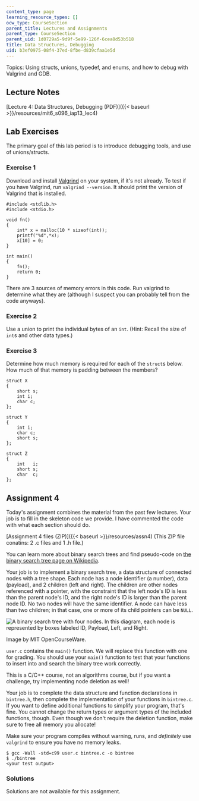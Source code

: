 ```yaml
---
content_type: page
learning_resource_types: []
ocw_type: CourseSection
parent_title: Lectures and Assignments
parent_type: CourseSection
parent_uid: 1d0729a5-9d9f-5e99-126f-6cea8d53b518
title: Data Structures, Debugging
uid: b3ef0975-08f4-37ed-8fbe-d839cfaa1e5d
---
```


Topics: Using structs, unions, typedef, and enums, and how to debug with Valgrind and GDB.

Lecture Notes
-------------

[Lecture 4: Data Structures, Debugging (PDF)]({{< baseurl >}}/resources/mit6_s096_iap13_lec4)

Lab Exercises
-------------

The primary goal of this lab period is to introduce debugging tools, and use of unions/structs.

### Exercise 1

Download and install [Valgrind](http://valgrind.org/) on your system, if it's not already. To test if you have Valgrind, run `valgrind --version`. It should print the version of Valgrind that is installed.

```
#include <stdlib.h>
#include <stdio.h>
 
void fn()
{
	int* x = malloc(10 * sizeof(int));
	printf("%d",*x);
	x[10] = 0;
}
 
int main()
{
	fn();
	return 0;
}
```

There are 3 sources of memory errors in this code. Run valgrind to determine what they are (although I suspect you can probably tell from the code anyways).

### Exercise 2

Use a union to print the individual bytes of an `int`. (Hint: Recall the size of `int`s and other data types.)

### Exercise 3

Determine how much memory is required for each of the `struct`s below. How much of that memory is padding between the members?

```
struct X
{
	short s; 
	int i; 
	char c;
};

struct Y
{
	int i;
	char c;
	short s;
};

struct Z
{
	int   i;
	short s;
	char  c;
};
```

Assignment 4
------------

Today's assignment combines the material from the past few lectures. Your job is to fill in the skeleton code we provide. I have commented the code with what each section should do.

[Assignment 4 files (ZIP)]({{< baseurl >}}/resources/assn4) (This ZIP file conatins: 2 .c files and 1 .h file.)

You can learn more about binary search trees and find pseudo-code on [the binary search tree page on Wikipedia](http://en.wikipedia.org/wiki/Binary_search_tree).

Your job is to implement a binary search tree, a data structure of connected nodes with a tree shape. Each node has a node identifier (a number), data (payload), and 2 children (left and right). The children are other nodes referenced with a pointer, with the constraint that the left node's ID is less than the parent node's ID, and the right node's ID is larger than the parent node ID. No two nodes will have the same identifier. A node can have less than two children; in that case, one or more of its child pointers can be `NULL`.

![A binary search tree with four nodes. In this diagram, each node is represented 
by boxes labeled ID, Payload, Left, and Right.](/courses/electrical-engineering-and-computer-science/6-s096-introduction-to-c-and-c-january-iap-2013/lectures-and-assignments/data-structures-debugging/search_tree.jpg)

Image by MIT OpenCourseWare.

`user.c` contains the `main()` function. We will replace this function with one for grading. You should use your `main()` function to test that your functions to insert into and search the binary tree work correctly.

This is a C/C++ course, not an algorithms course, but if you want a challenge, try implementing node deletion as well!

Your job is to complete the data structure and function declarations in `bintree.h`, then complete the implementation of your functions in `bintree.c`. If you want to define additional functions to simplify your program, that's fine. You cannot change the return types or argument types of the included functions, though. Even though we don't require the deletion function, make sure to free all memory you allocate!

Make sure your program compiles without warning, runs, and _definitely_ use `valgrind` to ensure you have no memory leaks.

```
$ gcc -Wall -std=c99 user.c bintree.c -o bintree
$ ./bintree
<your test output>
```

### Solutions

Solutions are not available for this assignment.